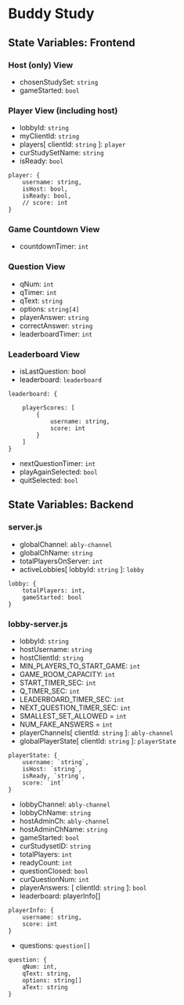 # Buddy Study
## State Variables: Frontend 
### Host (only) View 
* chosenStudySet: `string`
* gameStarted: `bool`

### Player View (including host)
* lobbyId: `string`
* myClientId: `string`
* players[ clientId: `string` ]: `player`
* curStudySetName: `string`
* isReady: `bool`
```
player: {
    username: string,
    isHost: bool,
    isReady: bool,
    // score: int
}
```
### Game Countdown View
* countdownTimer: `int`

### Question View
* qNum: `int`
* qTimer: `int`
* qText: `string`
* options: `string[4]`
* playerAnswer: `string`
* correctAnswer: `string`
* leaderboardTimer: `int`

### Leaderboard View
* isLastQuestion: bool
* leaderboard: `leaderboard`
```
leaderboard: {
    
    playerScores: [
        {
            username: string,
            score: int
        }
    ]
}
```
* nextQuestionTimer: `int`
* playAgainSelected: `bool`
* quitSelected: `bool`

## State Variables: Backend
### server.js
* globalChannel: `ably-channel`
* globalChName: `string`
* totalPlayersOnServer: `int` 
* activeLobbies[ lobbyId: `string` ]: `lobby`
```
lobby: {
    totalPlayers: int, 
    gameStarted: bool
}
```
### lobby-server.js
* lobbyId: `string`
* hostUsername: `string`
* hostClientId: `string`
* MIN_PLAYERS_TO_START_GAME: `int`
* GAME_ROOM_CAPACITY: `int`
* START_TIMER_SEC: `int`
* Q_TIMER_SEC: `int`
* LEADERBOARD_TIMER_SEC: `int`
* NEXT_QUESTION_TIMER_SEC: `int`
* SMALLEST_SET_ALLOWED = `int`
* NUM_FAKE_ANSWERS = `int`
* playerChannels[ clientId: `string` ]: `ably-channel`
* globalPlayerState[ clientId: `string` ]: `playerState`
```
playerState: {
    username: `string`, 
    isHost: `string`, 
    isReady, `string`, 
    score: `int`
}
```
* lobbyChannel: `ably-channel`
* lobbyChName: `string`
* hostAdminCh: `ably-channel`
* hostAdminChName: `string`
* gameStarted: `bool`
* curStudysetID: `string`
* totalPlayers: `int`
* readyCount: `int`
* questionClosed: `bool`
* curQuestionNum: `int`
* playerAnswers: [ clientId: `string` ]: `bool`
* leaderboard: playerInfo[]
```
playerInfo: {
    username: string, 
    score: int
}
```
* questions: `question[]`
```
question: {
    qNum: int, 
    qText: string, 
    options: string[]
    aText: string 
}
```